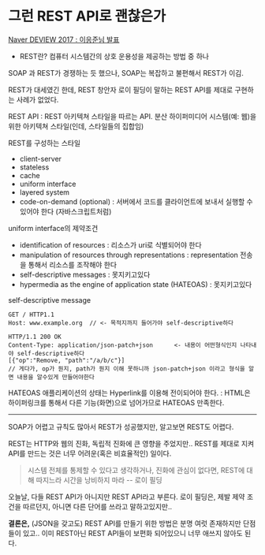 # 그런 REST API로 괜찮은가

[Naver DEVIEW 2017 : 이응준님 발표](https://tv.naver.com/v/2292653)

- REST란?
컴퓨터 시스템간의 상호 운용성을 제공하는 방법 중 하나

SOAP 과 REST가 경쟁하는 듯 했으나, SOAP는 복잡하고 불편해서 REST가 이김.

REST가 대세였긴 한데, REST 창안자 로이 필딩이 말하는 REST API를 제대로 구현하는 사례가 없었다.

REST API : REST 아키텍쳐 스타일을 따르는 API.
분산 하이퍼미디어 시스템(예: 웹)을 위한 아키텍쳐 스타일(인데, 스타일들의 집합임)

REST를 구성하는 스타일
- client-server
- stateless
- cache
- uniform interface
- layered system
- code-on-demand (optional) : 서버에서 코드를 클라이언트에 보내서 실행할 수 있어야 한다 (자바스크립트처럼)

uniform interface의 제약조건
- identification of resources : 리소스가 uri로 식별되어야 한다
- manipulation of resources through representations : representation 전송을 통해서 리소스를 조작해야 한다
- self-descriptive messages : 못지키고있다
- hypermedia as the engine of application state (HATEOAS) : 못지키고있다

self-descriptive message
```
GET / HTTP1.1
Host: www.example.org  // <- 목적지까지 들어가야 self-descriptive하다
```
```
HTTP/1.1 200 OK
Content-Type: application/json-patch+json      <- 내용이 어떤형식인지 나타내야 self-descriptive하다
[{"op":"Remove, "path":"/a/b/c"}]
// 게다가, op가 뭔지, path가 뭔지 이해 못하니까 json-patch+json 이라고 형식을 알면 내용을 알수있게 만들어야한다
```

HATEOAS
애플리케이션의 상태는 Hyperlink를 이용해 전이되어야 한다.
: HTML은 하이퍼링크를 통해서 다른 기능(화면)으로 넘어가므로 HATEOAS 만족한다.

---

SOAP가 어렵고 규칙도 많아서 REST가 성공했지만, 알고보면 REST도 어렵다.

REST는 HTTP와 웹의 진화, 독립적 진화에 큰 영향을 주었지만..
REST를 제대로 지켜 API를 만드는 것은 너무 어려운(혹은 비효율적인) 일이다.

> 시스템 전체를 통제할 수 있다고 생각하거나, 진화에 관심이 없다면, REST에 대해 따지느라 시간을 낭비하지 마라
-- 로이 필딩


오늘날, 다들 REST API가 아니지만 REST API라고 부른다.
로이 필딩은, 제발 제약 조건을 따르던지, 아니면 다른 단어를 쓰라고 말하고있지만..


**결론은,** (JSON을 갖고도) REST API를 만들기 위한 방법은 분명 여럿 존재하지만 단점들이 있고..
이미 REST아닌 REST API들이 보편화 되어있으니 너무 애쓰지 않아도 된다.

<!--stackedit_data:
eyJoaXN0b3J5IjpbLTE0NzQwNTk2MjQsLTI4MDA1MTg5Ml19
-->
